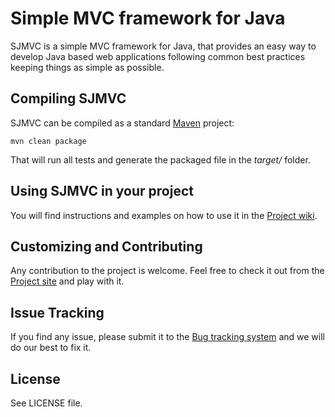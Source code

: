 Simple MVC framework for Java
=============================
       
SJMVC is a simple MVC framework for Java, that provides an easy
way to develop Java based web applications following common best
practices keeping things as simple as possible.


Compiling SJMVC
---------------

SJMVC can be compiled as a standard [Maven](http://maven.apache.org/) project:

    mvn clean package
  
That will run all tests and generate the packaged file in the *target/* folder.


Using SJMVC in your project
---------------------------

You will find instructions and examples on how to use it in the [Project wiki](https://github.com/nacx/sjmvc/wiki).
    

Customizing and Contributing
----------------------------

Any contribution to the project is welcome. Feel free to check
it out from the [Project site](https://github.com/nacx/sjmvc) and play with it.

Issue Tracking
--------------

If you find any issue, please submit it to the [Bug tracking system](https://github.com/nacx/sjmvc/issues) and we
will do our best to fix it.

License
-------

See LICENSE file.
